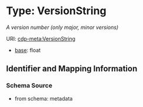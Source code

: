 # Type: VersionString




_A version number (only major, minor versions)_



URI: [cdp-meta:VersionString](metadataVersionString)

* [base](https://w3id.org/linkml/base): float










## Identifier and Mapping Information







### Schema Source


* from schema: metadata
